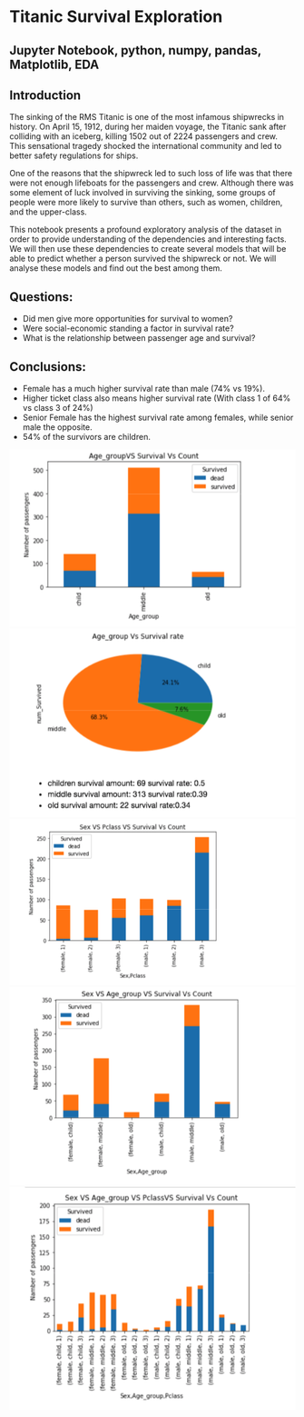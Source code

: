 # Titanic Survival Exploration
## Jupyter Notebook, python, numpy, pandas, Matplotlib, EDA
## Introduction
The sinking of the RMS Titanic is one of the most infamous shipwrecks in history. On April 15, 1912, during her maiden voyage, the Titanic sank after colliding with an iceberg, killing 1502 out of 2224 passengers and crew. This sensational tragedy shocked the international community and led to better safety regulations for ships.

One of the reasons that the shipwreck led to such loss of life was that there were not enough lifeboats for the passengers and crew. Although there was some element of luck involved in surviving the sinking, some groups of people were more likely to survive than others, such as women, children, and the upper-class.

This notebook presents a profound exploratory analysis of the dataset in order to provide understanding of the dependencies and interesting facts. We will then use these dependencies to create several models that will be able to predict whether a person survived the shipwreck or not. We will analyse these models and find out the best among them.

## Questions:
 - Did men give more opportunities for survival to women?
 - Were social-economic standing a factor in survival rate?
 - What is the relationship between passenger age and survival?

## Conclusions:
- Female has a much higher survival rate than male (74% vs 19%).
- Higher ticket class also means higher survival rate (With class 1 of 64% vs class 3 of 24%)
- Senior Female has the highest survival rate among females, while senior male the opposite.
- 54% of the survivors are children.


![alt text](image/image1.png)
![alt text](image/image2.png)
![alt text](image/image3.png)
![alt text](image/image4.png)
![alt text](image/image5.png)